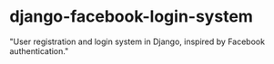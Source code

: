# django-facebook-login-system
"User registration and login system in Django, inspired by Facebook authentication."
